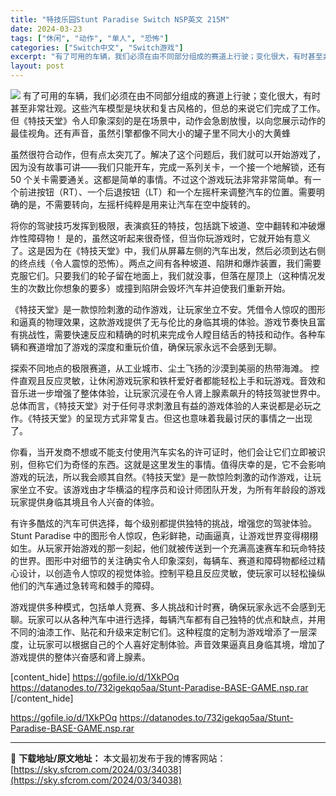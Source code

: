 ```yaml
---
title: "特技乐园Stunt Paradise Switch NSP英文 215M"
date: 2024-03-23
tags: ["休闲", "动作", "单人", "恐怖"]
categories: ["Switch中文", "Switch游戏"]
excerpt: "有了可用的车辆，我们必须在由不同部分组成的赛道上行驶；变化很大，有时甚至非常壮观。这些汽车模型是块状和复古风格的，但总的来说它们完成了工作。但《特技天堂》令人印象深刻的是在场景中，动作会急剧放慢，以向您展示动作的最佳视角。还有声音，虽然引擎都像不同大小的罐子里不同大小的大黄蜂 虽然很符合动作，但有点&hellip;"
layout: post
---
```


<img class="aligncenter" src="https://sky.sfcrom.com/wp-content/uploads/2024/03/20240329095545-d8dc4.jpeg" />
有了可用的车辆，我们必须在由不同部分组成的赛道上行驶；变化很大，有时甚至非常壮观。这些汽车模型是块状和复古风格的，但总的来说它们完成了工作。但《特技天堂》令人印象深刻的是在场景中，动作会急剧放慢，以向您展示动作的最佳视角。还有声音，虽然引擎都像不同大小的罐子里不同大小的大黄蜂

虽然很符合动作，但有点太突兀了。解决了这个问题后，我们就可以开始游戏了，因为没有故事可讲——我们只能开车，完成一系列关卡，一个接一个地解锁，还有 50 个关卡需要通关。这都是简单的事情。不过这个游戏玩法非常非常简单。有一个前进按钮（RT）、一个后退按钮（LT）和一个左摇杆来调整汽车的位置。需要明确的是，不需要转向，左摇杆纯粹是用来让汽车在空中旋转的。

将你的驾驶技巧发挥到极限，表演疯狂的特技，包括跳下坡道、空中翻转和冲破爆炸性障碍物！
是的，虽然这听起来很奇怪，但当你玩游戏时，它就开始有意义了。这是因为在《特技天堂》中，我们从屏幕左侧的汽车出发，然后必须到达右侧的终点线（令人震惊的恐怖）。两点之间有各种坡道、陷阱和爆炸装置，我们需要克服它们。只要我们的轮子留在地面上，我们就没事，但落在屋顶上（这种情况发生的次数比你想象的要多）或撞到陷阱会毁坏汽车并迫使我们重新开始。

《特技天堂》是一款惊险刺激的动作游戏，让玩家坐立不安。凭借令人惊叹的图形和逼真的物理效果，这款游戏提供了无与伦比的身临其境的体验。游戏节奏快且富有挑战性，需要快速反应和精确的时机来完成令人瞠目结舌的特技和动作。各种车辆和赛道增加了游戏的深度和重玩价值，确保玩家永远不会感到无聊。

探索不同地点的极限赛道，从工业城市、尘土飞扬的沙漠到美丽的热带海滩。
控件直观且反应灵敏，让休闲游戏玩家和铁杆爱好者都能轻松上手和玩游戏。音效和音乐进一步增强了整体体验，让玩家沉浸在令人肾上腺素飙升的特技驾驶世界中。总体而言，《特技天堂》对于任何寻求刺激且有益的游戏体验的人来说都是必玩之作。《特技天堂》的呈现方式非常复古。但这也意味着我最讨厌的事情之一出现了。

你看，当开发商不想或不能支付使用汽车实名的许可证时，他们会让它们立即被识别，但称它们为奇怪的东西。这就是这里发生的事情。值得庆幸的是，它不会影响游戏的玩法，所以我会顺其自然。《特技天堂》是一款惊险刺激的动作游戏，让玩家坐立不安。该游戏由才华横溢的程序员和设计师团队开发，为所有年龄段的游戏玩家提供身临其境且令人兴奋的体验。

有许多酷炫的汽车可供选择，每个级别都提供独特的挑战，增强您的驾驶体验。
Stunt Paradise 中的图形令人惊叹，色彩鲜艳，动画逼真，让游戏世界变得栩栩如生。从玩家开始游戏的那一刻起，他们就被传送到一个充满高速赛车和玩命特技的世界。图形中对细节的关注确实令人印象深刻，每辆车、赛道和障碍物都经过精心设计，以创造令人惊叹的视觉体验。控制平稳且反应灵敏，使玩家可以轻松操纵他们的汽车通过急转弯和棘手的障碍。

游戏提供多种模式，包括单人竞赛、多人挑战和计时赛，确保玩家永远不会感到无聊。玩家可以从各种汽车中进行选择，每辆汽车都有自己独特的优点和缺点，并用不同的油漆工作、贴花和升级来定制它们。这种程度的定制为游戏增添了一层深度，让玩家可以根据自己的个人喜好定制体验。声音效果逼真且身临其境，增加了游戏提供的整体兴奋感和肾上腺素。

[content_hide]
https://gofile.io/d/1XkPOq
https://datanodes.to/732igekqo5aa/Stunt-Paradise-BASE-GAME.nsp.rar
[/content_hide]

<!--wechatfans start-->
https://gofile.io/d/1XkPOq
https://datanodes.to/732igekqo5aa/Stunt-Paradise-BASE-GAME.nsp.rar
<!--wechatfans end-->

---
📖 **下载地址/原文地址：** 本文最初发布于我的博客网站：[https://sky.sfcrom.com/2024/03/34038](https://sky.sfcrom.com/2024/03/34038)
